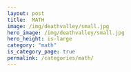 ```yaml
---
layout: post
title:  MATH
image: /img/deathvalley/small.jpg
hero_image: /img/deathvalley/small.jpg
hero_height: is-large
category: "math"
is_category_page: true
permalink: /categories/math/
---
```




